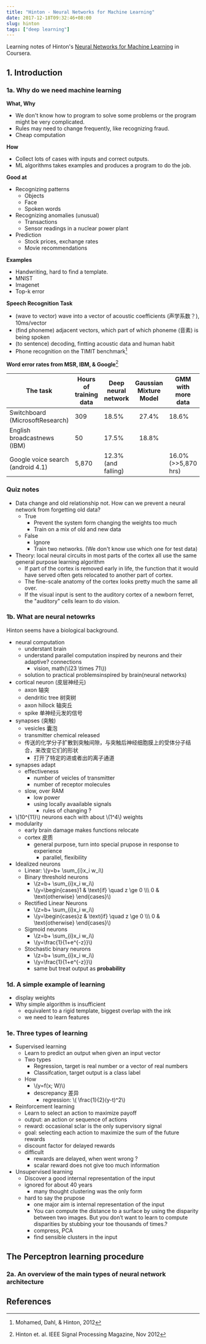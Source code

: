 ```yaml
---
title: "Hinton - Neural Networks for Machine Learning"
date: 2017-12-18T09:32:46+08:00
slug: hinton
tags: ["deep learning"]
---
```


Learning notes of Hinton's [Neural Networks for Machine Learning](https://www.coursera.org/learn/neural-networks/home/info) in Coursera.

## 1. Introduction

### 1a. Why do we need machine learning

**What, Why**

- We don't know how to program to solve some problems or the program might be very complicated.
- Rules may need to change frequently, like recognizing fraud.
- Cheap computation

**How**

- Collect lots of cases with inputs and correct outputs.
- ML algorithms takes examples and produces a program to do the job.

**Good at**

- Recognizing patterns
  - Objects
  - Face
  - Spoken words
- Recognizing anomalies (unusual)
  - Transactions
  - Sensor readings in a nuclear power plant
- Prediction
  - Stock prices, exchange rates
  - Movie recommendations

<!--more-->

**Examples**

- Handwriting, hard to find a template.
- MNIST
- Imagenet
- Top-k error

**Speech Recognition Task**

- (wave to vector) wave into a vector of acoustic coefficients (声学系数？), 10ms/vector
- (find phoneme) adjacent vectors, which part of which phoneme (音素) is being spoken
- (to sentence) decoding, fintting acoustic data and human habit
- Phone recognition on the TIMIT benchmark[^1]

[^1]: Mohamed, Dahl, & Hinton, 2012


**Word error rates from MSR, IBM, & Google**[^2]

[^2]: Hinton et. al. IEEE Signal Processing Magazine, Nov 2012

| The task                          | Hours of training data   | Deep neural network   | Gaussian Mixture Model   | GMM with more data   |
| --------------------------------- | ------------------------ | --------------------- | :----------------------: | -------------------- |
| Switchboard (MicrosoftResearch)   | 309                      | 18.5%                 | 27.4%                    | 18.6%
| English broadcastnews  (IBM)      | 50                       | 17.5%                 | 18.8%                    |
| Google voice search (android 4.1) | 5,870                    | 12.3% (and falling)   |                          | 16.0% (>>5,870 hrs)

### Quiz notes

- Data change and old relationship not. How can we prevent a neural network from forgetting old data?
    - True
        - Prevent the system form changing the weights too much
        - Train on a mix of old and new data
    - False
        - Ignore
        - Train two networks. (We don't know use which one for test data)
- Theory: local neural circuits in most parts of the cortex all use the same general purpose learning algorithm
    - If part of the cortex is removed early in life, the function that it would have served often gets relocated to another part of cortex.
    - The fine-scale anatomy of the cortex looks pretty much the same all over.
    - If the visual input is sent to the auditory cortex of a newborn ferret, the "auditory" cells learn to do vision.

### 1b. What are neural netowrks

Hinton seems have a biological background.

- neural computation
    - understant brain
    - understand parallel computation inspired by neurons and their adaptive? connections
        - vision, math(\\(23 \times 71\\))
    - solution to practical problemsinspired by brain(neural networks)
- cortical neuron (皮层神经元)
    - axon 轴突
    - dendritic tree 树突树
    - axon hillock 轴突丘
    - spike 单神经元发的信号
- synapses (突触)
    - vesicles 囊泡
    - transmitter chemical released
    - 传送的化学分子扩散到突触间隙，与突触后神经细胞膜上的受体分子结合，来改变它们的形状
        - 打开了特定的进或者出的离子通道
- synapses adapt
    - effectiveness
        - number of veicles of transmitter
        - number of receptor molecules
    - slow, over RAM
        - low power
        - using locally avaailable signals
            - rules of changing ?
- \\(10^{11}\\) neurons each with about \\(1^4\\) weights
- modularity
    - early brain damage makes functions relocate
    - cortex 皮质
        - general purpose, turn into special prupose in response to experience
            - parallel, flexibility
- Idealized neurons
    - Linear: \\(y=b+ \sum\_{i}x_i w_i\\)
    - Binary threshold neurons
        - \\(z=b+ \sum\_{i}x_i w_i\\)
        - \\(y=\begin{cases}1 & \text{if} \quad z \ge 0 \\\\\\ 0 & \text{otherwise} \end{cases}\\)
    - Rectified Linear Neurons
        - \\(z=b+ \sum\_{i}x_i w_i\\)
        - \\(y=\begin{cases}z & \text{if} \quad z \ge 0 \\\\\\ 0 & \text{otherwise} \end{cases}\\)
    - Sigmoid neurons
        - \\(z=b+ \sum\_{i}x_i w_i\\)
        - \\(y=\frac{1}{1+e^{-z}}\\)
    - Stochastic binary neurons
        - \\(z=b+ \sum\_{i}x_i w_i\\)
        - \\(y=\frac{1}{1+e^{-z}}\\)
        - same but treat output as **probability**

### 1d. A simple example of learning

- display weights
- Why simple algorithm is insufficient
    - equivalent to a rigid template, biggest overlap with the ink
    - we need to learn features

### 1e. Three types of learning

- Supervised learning
    - Learn to predict an output when given an input vector
    - Two types
        - Regression, target is real number or a vector of real numbers
        - Classifcation, target output is a class label
    - How
        - \\(y=f(x; W)\\)
        - descrepancy 差异
            - regression: \\( \frac{1}{2}(y-t)^2\\)
- Reinforcement learning
    - Learn to select an action to maximize payoff
    - output: an action or sequence of actions
    - reward: occasional sclar is the only supervisory signal
    - goal: selecting each action to maximize the sum of the future rewards
    - discount factor for delayed rewards
    - difficult
        - rewards are delayed, when went wrong ?
        - scalar reward does not give too much information
- Unsupervised learning
    - Discover a good internal representation of the input
    - ignored for about 40 years
        - many thought clustering was the only form
    - hard to say the prupose
        - one major aim is internal representation of the input
        - You can compute the distance to a surface by using the disparity between two images. But you don’t want to learn to compute disparities by stubbing your toe thousands of times.?
        - compress, PCA
        - find sensible clusters in the input


## The Perceptron learning procedure


### 2a. An overview of the main types of neural network architecture

## References
